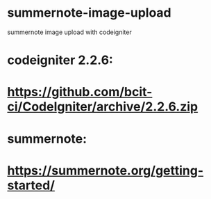 # summernote-image-upload
summernote image upload with codeigniter


codeigniter 2.2.6:
=================================================
https://github.com/bcit-ci/CodeIgniter/archive/2.2.6.zip
=================================================


summernote:
=================================================
https://summernote.org/getting-started/
=================================================
